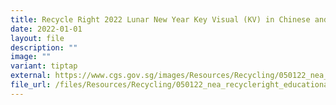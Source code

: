 ```yaml
---
title: Recycle Right 2022 Lunar New Year Key Visual (KV) in Chinese and Tamil
date: 2022-01-01
layout: file
description: ""
image: ""
variant: tiptap
external: https://www.cgs.gov.sg/images/Resources/Recycling/050122_nea_recycleright_educationalkv_cny_cn_tl.jpg
file_url: /files/Resources/Recycling/050122_nea_recycleright_educationalkv_cny_cn_tl.pdf
---
```

